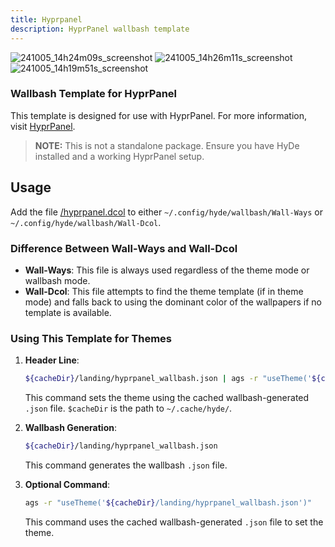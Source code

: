 ```yaml
---
title: Hyprpanel
description: HyprPanel wallbash template
---
```


![241005_14h24m09s_screenshot](https://github.com/user-attachments/assets/355aa7f0-856b-47f6-8ced-58bc0c4a3481)
![241005_14h26m11s_screenshot](https://github.com/user-attachments/assets/e7551bec-573c-4d37-91b9-de9400176cac)
![241005_14h19m51s_screenshot](https://github.com/user-attachments/assets/11f40837-08fe-4979-b16e-b1d0a6fd4fcd)


### Wallbash Template for HyprPanel

This template is designed for use with HyprPanel. For more information, visit [HyprPanel](https://hyprpanel.com/).

> **NOTE:** This is not a standalone package. Ensure you have HyDe installed and a working HyprPanel setup.

## Usage

Add the file [/hyprpanel.dcol](https://github.com/HyDE-Project/HyprPanel/blob/3f20c8922d7c3547688a2b16eb74846170a9f224/hyprpanel.dcol) to either `~/.config/hyde/wallbash/Wall-Ways` or `~/.config/hyde/wallbash/Wall-Dcol`.

### Difference Between Wall-Ways and Wall-Dcol

- **Wall-Ways**: This file is always used regardless of the theme mode or wallbash mode.
- **Wall-Dcol**: This file attempts to find the theme template (if in theme mode) and falls back to using the dominant color of the wallpapers if no template is available.

### Using This Template for Themes

1. **Header Line**:
    ```sh
    ${cacheDir}/landing/hyprpanel_wallbash.json | ags -r "useTheme('${cacheDir}/landing/hyprpanel_wallbash.json')"
    ```
    This command sets the theme using the cached wallbash-generated `.json` file.
    `$cacheDir` is the path to `~/.cache/hyde/`.

2. **Wallbash Generation**:
    ```sh
    ${cacheDir}/landing/hyprpanel_wallbash.json
    ```
    This command generates the wallbash `.json` file.

3. **Optional Command**:
    ```sh
    ags -r "useTheme('${cacheDir}/landing/hyprpanel_wallbash.json')"
    ```
    This command uses the cached wallbash-generated `.json` file to set the theme.
